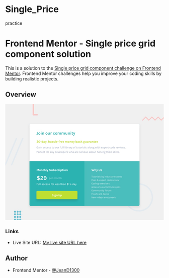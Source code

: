# Single_Price
practice

# Frontend Mentor - Single price grid component solution

This is a solution to the [Single price grid component challenge on Frontend Mentor](https://www.frontendmentor.io/challenges/single-price-grid-component-5ce41129d0ff452fec5abbbc). Frontend Mentor challenges help you improve your coding skills by building realistic projects. 


## Overview
![](/images/desktop-preview.jpg)

### Links

- Live Site URL: [My live site URL here](https://velvety-lily-561695.netlify.app/)


## Author

- Frontend Mentor - [@JeanD1300](https://www.frontendmentor.io/profile/jeanD1300)


